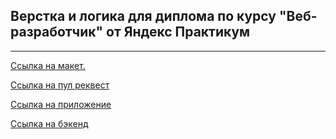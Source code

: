 ## Верстка и логика для диплома по курсу "Веб-разработчик" от Яндекс Практикум
___

[Ссылка на макет.](https://disk.yandex.ru/)

[Ссылка на пул реквест](https://github.com/nknrw/movies-explorer-frontend/pull/4)

[Ссылка на приложение](https://movies-explorer.nknrw.nomoredomains.icu/)

[Ссылка на бэкенд](https://api.movies-explorer.nknrw.nomoredomains.icu/)
